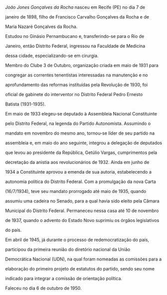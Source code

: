 

*João Jones Gonçalves da Rocha* nasceu em Recife (PE) no dia 7 de

janeiro de 1898, filho de Francisco Carvalho Gonçalves da Rocha e de

Maria Nazaré Gonçalves da Rocha.



Estudou no Ginásio Pernambucano e, transferindo-se para o Rio de

Janeiro, então Distrito Federal, ingressou na Faculdade de Medicina

dessa cidade, especializando-se em cirurgia.



Membro do Clube 3 de Outubro, organização criada em maio de 1931 para

congregar as correntes tenentistas interessadas na manutenção e no

aprofundamento das reformas instituídas pela Revolução de 1930, foi

oficial de gabinete do interventor no Distrito Federal Pedro Ernesto

Batista (1931-1935).



Em maio de 1933 elegeu-se deputado à Assembleia Nacional Constituinte

pelo Distrito Federal, na legenda do Partido Autonomista. Assumindo o

mandato em novembro do mesmo ano, tornou-se líder de seu partido na

assembleia e, em maio do ano seguinte, integrou a delegação de deputados

que levou ao presidente da República, Getúlio Vargas, cumprimentos pela

decretação da anistia aos revolucionários de 1932. Ainda em junho de

1934 a Constituinte aprovou a emenda de sua autoria, estabelecendo a

autonomia política do Distrito Federal. Com a promulgação da nova Carta

(16/7/1934), teve seu mandato prorrogado até maio de 1935, quando

assumiu uma cadeira no Senado, para a qual havia sido eleito pela Câmara

Municipal do Distrito Federal. Permaneceu nessa casa até 10 de novembro

de 1937, quando o advento do Estado Novo suprimiu os órgãos legislativos

do país.



Em abril de 1945, já durante o processo de redemocratização do país,

participou da primeira reunião do diretório nacional da União

Democrática Nacional (UDN), na qual foram nomeadas as comissões para a

elaboração do primeiro projeto de estatutos do partido, sendo seu nome

indicado para integrar a comissão de orientação política.



Faleceu no dia 6 de outubro de 1950.



